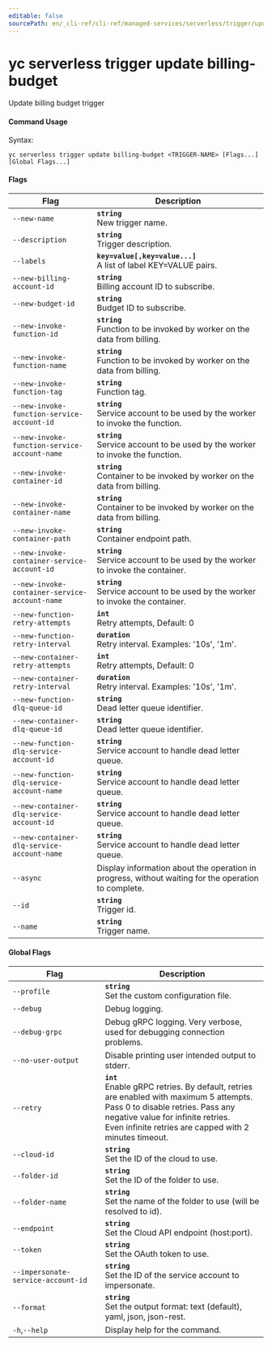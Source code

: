 ```yaml
---
editable: false
sourcePath: en/_cli-ref/cli-ref/managed-services/serverless/trigger/update/billing-budget.md
---
```


# yc serverless trigger update billing-budget

Update billing budget trigger

#### Command Usage

Syntax: 

`yc serverless trigger update billing-budget <TRIGGER-NAME> [Flags...] [Global Flags...]`

#### Flags

| Flag | Description |
|----|----|
|`--new-name`|<b>`string`</b><br/>New trigger name.|
|`--description`|<b>`string`</b><br/>Trigger description.|
|`--labels`|<b>`key=value[,key=value...]`</b><br/>A list of label KEY=VALUE pairs.|
|`--new-billing-account-id`|<b>`string`</b><br/>Billing account ID to subscribe.|
|`--new-budget-id`|<b>`string`</b><br/>Budget ID to subscribe.|
|`--new-invoke-function-id`|<b>`string`</b><br/>Function to be invoked by worker on the data from billing.|
|`--new-invoke-function-name`|<b>`string`</b><br/>Function to be invoked by worker on the data from billing.|
|`--new-invoke-function-tag`|<b>`string`</b><br/>Function tag.|
|`--new-invoke-function-service-account-id`|<b>`string`</b><br/>Service account to be used by the worker to invoke the function.|
|`--new-invoke-function-service-account-name`|<b>`string`</b><br/>Service account to be used by the worker to invoke the function.|
|`--new-invoke-container-id`|<b>`string`</b><br/>Container to be invoked by worker on the data from billing.|
|`--new-invoke-container-name`|<b>`string`</b><br/>Container to be invoked by worker on the data from billing.|
|`--new-invoke-container-path`|<b>`string`</b><br/>Container endpoint path.|
|`--new-invoke-container-service-account-id`|<b>`string`</b><br/>Service account to be used by the worker to invoke the container.|
|`--new-invoke-container-service-account-name`|<b>`string`</b><br/>Service account to be used by the worker to invoke the container.|
|`--new-function-retry-attempts`|<b>`int`</b><br/>Retry attempts, Default: 0|
|`--new-function-retry-interval`|<b>`duration`</b><br/>Retry interval. Examples: '10s', '1m'.|
|`--new-container-retry-attempts`|<b>`int`</b><br/>Retry attempts, Default: 0|
|`--new-container-retry-interval`|<b>`duration`</b><br/>Retry interval. Examples: '10s', '1m'.|
|`--new-function-dlq-queue-id`|<b>`string`</b><br/>Dead letter queue identifier.|
|`--new-container-dlq-queue-id`|<b>`string`</b><br/>Dead letter queue identifier.|
|`--new-function-dlq-service-account-id`|<b>`string`</b><br/>Service account to handle dead letter queue.|
|`--new-function-dlq-service-account-name`|<b>`string`</b><br/>Service account to handle dead letter queue.|
|`--new-container-dlq-service-account-id`|<b>`string`</b><br/>Service account to handle dead letter queue.|
|`--new-container-dlq-service-account-name`|<b>`string`</b><br/>Service account to handle dead letter queue.|
|`--async`|Display information about the operation in progress, without waiting for the operation to complete.|
|`--id`|<b>`string`</b><br/>Trigger id.|
|`--name`|<b>`string`</b><br/>Trigger name.|

#### Global Flags

| Flag | Description |
|----|----|
|`--profile`|<b>`string`</b><br/>Set the custom configuration file.|
|`--debug`|Debug logging.|
|`--debug-grpc`|Debug gRPC logging. Very verbose, used for debugging connection problems.|
|`--no-user-output`|Disable printing user intended output to stderr.|
|`--retry`|<b>`int`</b><br/>Enable gRPC retries. By default, retries are enabled with maximum 5 attempts.<br/>Pass 0 to disable retries. Pass any negative value for infinite retries.<br/>Even infinite retries are capped with 2 minutes timeout.|
|`--cloud-id`|<b>`string`</b><br/>Set the ID of the cloud to use.|
|`--folder-id`|<b>`string`</b><br/>Set the ID of the folder to use.|
|`--folder-name`|<b>`string`</b><br/>Set the name of the folder to use (will be resolved to id).|
|`--endpoint`|<b>`string`</b><br/>Set the Cloud API endpoint (host:port).|
|`--token`|<b>`string`</b><br/>Set the OAuth token to use.|
|`--impersonate-service-account-id`|<b>`string`</b><br/>Set the ID of the service account to impersonate.|
|`--format`|<b>`string`</b><br/>Set the output format: text (default), yaml, json, json-rest.|
|`-h`,`--help`|Display help for the command.|
